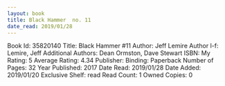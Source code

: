```yaml
---
layout: book
title: Black Hammer  no. 11
date_read: 2019/01/28
---
```


Book Id: 35820140
Title: Black Hammer #11
Author: Jeff Lemire
Author l-f: Lemire, Jeff
Additional Authors: Dean Ormston, Dave    Stewart
ISBN: 
My Rating: 5
Average Rating: 4.34
Publisher: 
Binding: Paperback
Number of Pages: 32
Year Published: 2017
Date Read: 2019/01/28
Date Added: 2019/01/20
Exclusive Shelf: read
Read Count: 1
Owned Copies: 0

